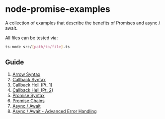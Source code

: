 # node-promise-examples

A collection of examples that describe the benefits of Promises and async / await.

All files can be tested via:
```bash
ts-node src/[path/to/file].ts
```

## Guide

1. [Arrow Syntax](https://github.com/jospete/node-promise-examples/blob/master/src/arrow-syntax.ts)
2. [Callback Syntax](https://github.com/jospete/node-promise-examples/blob/master/src/callback-syntax.ts)
3. [Callback Hell (Pt. 1)](https://github.com/jospete/node-promise-examples/blob/master/src/examples/file-io/stage-1-callback-hell-pt1.ts)
4. [Callback Hell (Pt. 2)](https://github.com/jospete/node-promise-examples/blob/master/src/examples/file-io/stage-1-callback-hell-pt2.ts)
5. [Promise Syntax](https://github.com/jospete/node-promise-examples/blob/master/src/promise-syntax.ts)
6. [Promise Chains](https://github.com/jospete/node-promise-examples/blob/master/src/examples/file-io/stage-2-promise-chains.ts)
7. [Async / Await](https://github.com/jospete/node-promise-examples/blob/master/src/examples/file-io/stage-3-async-await.ts)
8. [Async / Await - Advanced Error Handling](https://github.com/jospete/node-promise-examples/blob/master/src/examples/file-io/stage-4-advanced-error-handling.ts)